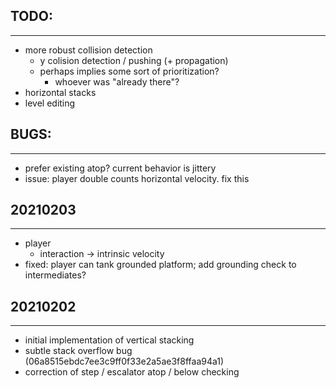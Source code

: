 ## TODO:
---
- more robust collision detection
  - y colision detection / pushing (+ propagation)
  - perhaps implies some sort of prioritization?
    - whoever was "already there"?
- horizontal stacks
- level editing

## BUGS:
---
- prefer existing atop? current behavior is jittery
- issue: player double counts horizontal velocity. fix this


## 20210203
---
- player
  - interaction -> intrinsic velocity
- fixed: player can tank grounded platform; add grounding check to intermediates?


## 20210202
---
- initial implementation of vertical stacking
- subtle stack overflow bug (06a8515ebdc7ee3c9ff0f33e2a5ae3f8ffaa94a1)
- correction of step / escalator atop / below checking